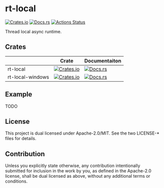 # rt-local

[![Crates.io][rt-local-cb]][rt-local-c]
[![Docs.rs][rt-local-db]][rt-local-d]
[![Actions Status](https://github.com/frozenlib/rt-local/workflows/CI/badge.svg)](https://github.com/frozenlib/rt-local/actions)

Thread local async runtime.

## Crates

|                  | Crate                                                   | Documentaiton                                         |
| ---------------- | ------------------------------------------------------- | ----------------------------------------------------- |
| rt-local         | [![Crates.io][rt-local-cb]][rt-local-c]                 | [![Docs.rs][rt-local-db]][rt-local-d]                 |
| rt-local-windows | [![Crates.io][rt-local-windows-cb]][rt-local-windows-c] | [![Docs.rs][rt-local-windows-db]][rt-local-windows-d] |

[rt-local-c]: https://crates.io/crates/rt-local
[rt-local-cb]: https://img.shields.io/crates/v/rt-local.svg
[rt-local-d]: https://docs.rs/rt-local/
[rt-local-db]: https://docs.rs/rt-local/badge.svg
[rt-local-windows-c]: https://crates.io/crates/rt-local-windows
[rt-local-windows-cb]: https://img.shields.io/crates/v/rt-local-windows.svg
[rt-local-windows-d]: https://docs.rs/rt-local-windows/
[rt-local-windows-db]: https://docs.rs/rt-local-windows/badge.svg

## Example

TODO

## License

This project is dual licensed under Apache-2.0/MIT. See the two LICENSE-\* files for details.

## Contribution

Unless you explicitly state otherwise, any contribution intentionally submitted for inclusion in the work by you, as defined in the Apache-2.0 license, shall be dual licensed as above, without any additional terms or conditions.
